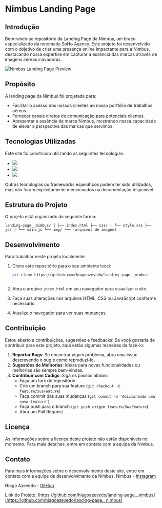 # Nimbus Landing Page

## Introdução

Bem-vindo ao repositório da Landing Page da Nimbus, um braço especializado da renomada SoHo Agency. Este projeto foi desenvolvido com o objetivo de criar uma presença online impactante para a Nimbus, destacando nossa expertise em capturar a essência das marcas através de imagens aéreas inovadoras.

![Nimbus Landing Page Preview](https://user-images.githubusercontent.com/seu-usuario/12345678/sua-imagem.jpg)

## Propósito

A landing page da Nimbus foi projetada para:

- Facilitar o acesso dos nossos clientes ao nosso portfólio de trabalhos aéreos.
- Fornecer canais diretos de comunicação para potenciais clientes.
- Apresentar a essência da marca Nimbus, mostrando nossa capacidade de elevar a perspectiva das marcas que servimos.

## Tecnologias Utilizadas

Este site foi construído utilizando as seguintes tecnologias:

- <img src="https://img.shields.io/badge/HTML-239120?style=for-the-badge&logo=html5&logoColor=white">
- <img src="https://img.shields.io/badge/CSS-239120?&style=for-the-badge&logo=css3&logoColor=white">
- <img src="https://img.shields.io/badge/JavaScript-F7DF1E?style=for-the-badge&logo=javascript&logoColor=black">

Outras tecnologias ou frameworks específicos podem ter sido utilizados, mas não foram explicitamente mencionados na documentação disponível.

## Estrutura do Projeto

O projeto está organizado da seguinte forma:
```
landing-page__nimbus/ │ ├── index.html ├── css/ │ └── style.css ├── js/ │ └── main.js └── img/ └── (arquivos de imagem)

```
## Desenvolvimento

Para trabalhar neste projeto localmente:

1. Clone este repositório para o seu ambiente local:
   ```bash
   git clone https://github.com/hiagoazevedo/landing-page__nimbus
  
2. Abra o arquivo `index.html` em seu navegador para visualizar o site.

3. Faça suas alterações nos arquivos HTML, CSS ou JavaScript conforme necessário.

4. Atualize o navegador para ver suas mudanças.

## Contribuição

Estou aberto a contribuições, sugestões e feedbacks! Se você gostaria de contribuir para este projeto, aqui estão algumas maneiras de fazê-lo:

1. **Reportar Bugs**: Se encontrar algum problema, abra uma issue descrevendo o bug e como reproduzi-lo.
2. **Sugestões de Melhorias**: Ideias para novas funcionalidades ou melhorias são sempre bem-vindas.
3. **Contribuir com Código**: Siga os passos abaixo:
   - Faça um fork do repositório
   - Crie um branch para sua feature (`git checkout -b feature/SuaFeature`)
   - Faça commit das suas mudanças (`git commit -m 'Adicionando uma nova feature'`)
   - Faça push para o branch (`git push origin feature/SuaFeature`)
   - Abra um Pull Request

## Licença

As informações sobre a licença deste projeto não estão disponíveis no momento. Para mais detalhes, entre em contato com a equipe da Nimbus.

## Contato

Para mais informações sobre o desenvolvimento deste site, entre em contato com a equipe de desenvolvimento da Nimbus.
Nimbus - [Instagram](https://instagram.com/nimbus.filmes)

Hiago Azevedo - [GitHub](https://github.com/hiagoazevedo)

Link do Projeto: [https://github.com/hiagoazevedo/landing-page__nimbus](https://github.com/hiagoazevedo/landing-page__nimbus)
